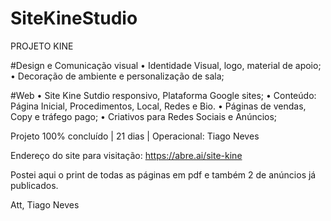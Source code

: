 # SiteKineStudio
PROJETO KINE 

#Design e Comunicação visual
• Identidade Visual, logo, material de apoio;
• Decoração de ambiente e personalização de sala;

#Web
• Site Kine Sutdio responsivo, Plataforma Google sites;
• Conteúdo: Página Inicial, Procedimentos, Local, Redes e Bio.
• Páginas de vendas, Copy e tráfego pago;
• Criativos para Redes Sociais e Anúncios;

Projeto 100% concluído | 21 dias | Operacional: Tiago Neves

Endereço do site para visitação: https://abre.ai/site-kine

Postei aqui  o print de todas as páginas em pdf e também 2 de anúncios já publicados.

Att, Tiago Neves
